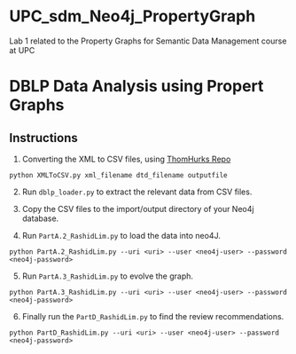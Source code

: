 # UPC_sdm_Neo4j_PropertyGraph
Lab 1 related to the Property Graphs for Semantic Data Management course at UPC

# DBLP Data Analysis using Propert Graphs

## Instructions

1. Converting the XML to CSV files, using [ThomHurks Repo](https://github.com/ThomHurks/dblp-to-csv)
```
python XMLToCSV.py xml_filename dtd_filename outputfile
```

2. Run ```dblp_loader.py``` to extract the relevant data from CSV files.

3. Copy the CSV files to the import/output directory of your Neo4j database.

4. Run ```PartA.2_RashidLim.py``` to load the data into neo4J.
```
python PartA.2_RashidLim.py --uri <uri> --user <neo4j-user> --password <neo4j-password>
```

5. Run ```PartA.3_RashidLim.py``` to evolve the graph.
```
python PartA.3_RashidLim.py --uri <uri> --user <neo4j-user> --password <neo4j-password>
```

6. Finally run the ```PartD_RashidLim.py``` to find the review recommendations.
```
python PartD_RashidLim.py --uri <uri> --user <neo4j-user> --password <neo4j-password>
```

